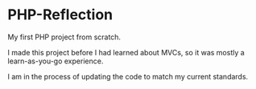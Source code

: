 # PHP-Reflection
My first PHP project from scratch.

I made this project before I had learned about MVCs, so it was mostly a learn-as-you-go experience.

I am in the process of updating the code to match my current standards.
